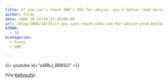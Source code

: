 ```yaml
---
title: If you can’t reach IBM’s CEO for advise, you’d better read Harvard Business Review
author: ferdy
date: 2006-10-15T20:37:25+00:00
url: /blog/2006/10/15/if-you-cant-reach-ibms-ceo-for-advise-youd-better-read-harvard-business-review/
b2006:
  - 10
bcategories:
  - Funny
  - IBM

---
```

{{< youtube id="a4RbJ_BR6SU" >}}

(Via [Kellypufs][1])

 [1]: http://kellypuffs2.blogspot.com/2006/10/sam-never-takes-my-calls-either.html